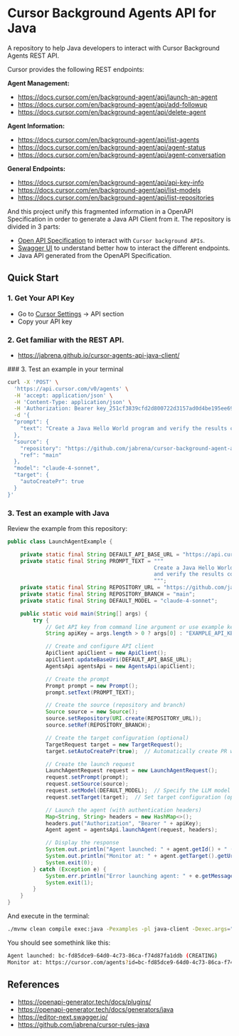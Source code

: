 # Cursor Background Agents API for Java

A repository to help Java developers to interact with Cursor Background Agents REST API.

Cursor provides the following REST endpoints:

**Agent Management:**

- https://docs.cursor.com/en/background-agent/api/launch-an-agent
- https://docs.cursor.com/en/background-agent/api/add-followup
- https://docs.cursor.com/en/background-agent/api/delete-agent

**Agent Information:**

- https://docs.cursor.com/en/background-agent/api/list-agents
- https://docs.cursor.com/en/background-agent/api/agent-status
- https://docs.cursor.com/en/background-agent/api/agent-conversation

**General Endpoints:**

- https://docs.cursor.com/en/background-agent/api/api-key-info
- https://docs.cursor.com/en/background-agent/api/list-models
- https://docs.cursor.com/en/background-agent/api/list-repositories

And this project unify this fragmented information in a OpenAPI Specification in order to generate a Java API Client from it.
The repository is divided in 3 parts:

- [Open API Specification](./openapi/src/main/resources/openapi.yaml) to interact with `Cursor background APIs`.
- [Swagger UI](https://jabrena.github.io/cursor-agents-api-java-client/) to understand better how to interact the different endpoints.
- Java API generated from the OpenAPI Specification.

## Quick Start

### 1. Get Your API Key

- Go to [Cursor Settings](https://cursor.com/settings) → API section
- Copy your API key

### 2. Get familiar with the REST API.

- https://jabrena.github.io/cursor-agents-api-java-client/

### 3. Test an example in your terminal

```bash
curl -X 'POST' \
  'https://api.cursor.com/v0/agents' \
  -H 'accept: application/json' \
  -H 'Content-Type: application/json' \
  -H 'Authorization: Bearer key_251cf3839cfd2d800722d3157ad0d4be195ee6997ae480e6c4f72e4e0d0daf3a' \
  -d '{
  "prompt": {
    "text": "Create a Java Hello World program and verify the results compiling and executing"
  },
  "source": {
    "repository": "https://github.com/jabrena/cursor-background-agent-api-java-hello-world",
    "ref": "main"
  },
  "model": "claude-4-sonnet",
  "target": {
    "autoCreatePr": true
  }
}'
```

### 3. Test an example with Java

Review the example from this repository:

```java
public class LaunchAgentExample {

    private static final String DEFAULT_API_BASE_URL = "https://api.cursor.com";
    private static final String PROMPT_TEXT = """
                                              Create a Java Hello World program
                                              and verify the results compiling and executing
                                              """;
    private static final String REPOSITORY_URL = "https://github.com/jabrena/cursor-background-agent-api-java-hello-world";
    private static final String REPOSITORY_BRANCH = "main";
    private static final String DEFAULT_MODEL = "claude-4-sonnet";

    public static void main(String[] args) {
        try {
            // Get API key from command line argument or use example key
            String apiKey = args.length > 0 ? args[0] : "EXAMPLE_API_KEY";

            // Create and configure API client
            ApiClient apiClient = new ApiClient();
            apiClient.updateBaseUri(DEFAULT_API_BASE_URL);
            AgentsApi agentsApi = new AgentsApi(apiClient);

            // Create the prompt
            Prompt prompt = new Prompt();
            prompt.setText(PROMPT_TEXT);

            // Create the source (repository and branch)
            Source source = new Source();
            source.setRepository(URI.create(REPOSITORY_URL));
            source.setRef(REPOSITORY_BRANCH);

            // Create the target configuration (optional)
            TargetRequest target = new TargetRequest();
            target.setAutoCreatePr(true);  // Automatically create PR when agent completes

            // Create the launch request
            LaunchAgentRequest request = new LaunchAgentRequest();
            request.setPrompt(prompt);
            request.setSource(source);
            request.setModel(DEFAULT_MODEL);  // Specify the LLM model to use (optional)
            request.setTarget(target);  // Set target configuration (optional)

            // Launch the agent (with authentication headers)
            Map<String, String> headers = new HashMap<>();
            headers.put("Authorization", "Bearer " + apiKey);
            Agent agent = agentsApi.launchAgent(request, headers);

            // Display the response
            System.out.println("Agent launched: " + agent.getId() + " (" + agent.getStatus() + ")");
            System.out.println("Monitor at: " + agent.getTarget().getUrl());
            System.exit(0);
        } catch (Exception e) {
            System.err.println("Error launching agent: " + e.getMessage());
            System.exit(1);
        }
    }
}
```

And execute in the terminal:

```bash
./mvnw clean compile exec:java -Pexamples -pl java-client -Dexec.args="YOUR_CURSOR_KEY"
```

You should see somethink like this:

```bash
Agent launched: bc-fd85dce9-64d0-4c73-86ca-f74d87fa1ddb (CREATING)
Monitor at: https://cursor.com/agents?id=bc-fd85dce9-64d0-4c73-86ca-f74d87fa1ddb
```

## References

- https://openapi-generator.tech/docs/plugins/
- https://openapi-generator.tech/docs/generators/java
- https://editor-next.swagger.io/
- https://github.com/jabrena/cursor-rules-java
